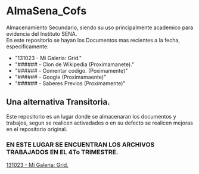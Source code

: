 # AlmaSena_Cofs
Almacenamiento Secundario, siendo su uso principalmente academico para evidencia del Instituto SENA.  
En este repositorio se hayan los Documentos mas recientes a la fecha, especificamente:
* "131023 - Mi Galeria: Grid."
* "###### - Clon de Wikipedia (Proximamanete)."
* "###### - Comentar codigo. (Poximamente)"
* "###### - Google (Proximamaente)"
* "###### - Saberes Previos (Proximamente)"
  
## Una alternativa Transitoria.
Este repositorio es un lugar donde se almacenaran los documentos y trabajos, segun se realicen activadades o en su defecto se realicen mejoras en el repositorio original.

### EN ESTE LUGAR SE ENCUENTRAN LOS ARCHIVOS TRABAJADOS EN EL 4To TRIMESTRE.
[131023 - Mi Galeria: Grid.](https://github.com/SaintcofSena/AlmaSena_Cofs/tree/main/Archivos___716528cf7aaf6d3___ "131023 - Mi Galeria: Grid.")
